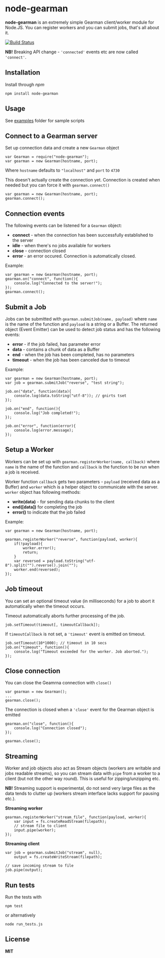 # node-gearman

**node-gearman** is an extremely simple Gearman client/worker module for Node.JS. You can register workers and you can submit jobs, that's all about it.

[![Build Status](https://secure.travis-ci.org/andris9/node-gearman.png)](http://travis-ci.org/andris9/node-gearman)

**NB!** Breaking API change - `'connected'` events etc are now called `'connect'`.

## Installation

Install through *npm*

    npm install node-gearman

## Usage

See [examples](https://github.com/andris9/node-gearman/tree/master/examples) folder for sample scripts

## Connect to a Gearman server

Set up connection data and create a new `Gearman` object

    var Gearman = require("node-gearman");
    var gearman = new Gearman(hostname, port);

Where `hostname` defaults to `"localhost"` and `port` to `4730`

This doesn't actually create the connection yet. Connection is created when needed but you can force it with `gearman.connect()`

    var gearman = new Gearman(hostname, port);
    gearman.connect();

## Connection events

The following events can be listened for a `Gearman` object:

  * **connect** - when the connection has been successfully established to the server
  * **idle** - when there's no jobs available for workers
  * **close** - connection closed
  * **error** - an error occured. Connection is automatically closed.

Example:

    var gearman = new Gearman(hostname, port);
    gearman.on("connect", function(){
        console.log("Connected to the server!");
    });
    gearman.connect();

## Submit a Job

Jobs can be submitted with `gearman.submitJob(name, payload)` where `name` is the name of the function and `payload` is a string or a Buffer. The returned object (Event Emitter) can be used to detect job status and has the following events:

  * **error** - if the job failed, has parameter error
  * **data** - contains a chunk of data as a Buffer
  * **end** - when the job has been completed, has no parameters
  * **timeout** - when the job has been canceled due to timeout

Example:

    var gearman = new Gearman(hostname, port);
    var job = gearman.submitJob("reverse", "test string");

    job.on("data", function(data){
        console.log(data.toString("utf-8")); // gnirts tset
    });

    job.on("end", function(){
        console.log("Job completed!");
    });

    job.on("error", function(error){
        console.log(error.message);
    });

## Setup a Worker

Workers can be set up with `gearman.registerWorker(name, callback)` where `name` is the name of the function and `callback` is the function to be run when a job is received.

Worker function `callback` gets two parameters - `payload` (received data as a Buffer) and `worker` which is a helper object to communicate with the server. `worker` object has following methods:

  * **write(data)** - for sending data chunks to the client
  * **end([data])** for completing the job
  * **error()** to indicate that the job failed

Example:

    var gearman = new Gearman(hostname, port);

    gearman.registerWorker("reverse", function(payload, worker){
        if(!payload){
            worker.error();
            return;
        }
        var reversed = payload.toString("utf-8").split("").reverse().join("");
        worker.end(reversed);
    });

## Job timeout

You can set an optional timeout value (in milliseconds) for a job to abort it automatically when the timeout occurs.

Timeout automatically aborts further processing of the job.

    job.setTimeout(timeout[, timeoutCallback]);

If `timeoutCallback` is not set, a `'timeout'` event is emitted on timeout.

    job.setTimeout(10*1000); // timeout in 10 secs
    job.on("timeout", function(){
        console.log("Timeout exceeded for the worker. Job aborted.");
    }); 

## Close connection

You can close the Geamrna connection with `close()`

    var gearman = new Gearman();
    ...
    gearman.close();

The connection is closed when a `'close'` event for the Gearman object is emitted

    gearman.on("close", function(){
        console.log("Connection closed");
    });
    
    gearman.close();

## Streaming

Worker and job objects also act as Stream objects (workers are writable and jobs readable streams), so you can stream data with `pipe` from a worker to a client (but not the other way round). This is useful for zipping/unzipping etc.

**NB!** Streaming support is experimental, do not send very large files as the data tends to clutter up (workers stream interface lacks support for pausing etc.).

**Streaming worker**

    gearman.registerWorker("stream_file", function(payload, worker){
        var input = fs.createReadStream(filepath);
        // stream file to client
        input.pipe(worker);
    });

**Streaming client**

    var job = gearman.submitJob("stream", null),
        output = fs.createWriteStream(filepath); 
    
    // save incoming stream to file
    job.pipe(output);

## Run tests

Run the tests with

    npm test
    
or alternatively

    node run_tests.js
## License

**MIT**